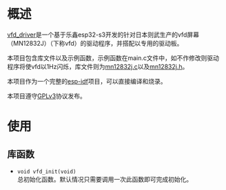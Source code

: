 # 概述
[vfd_driver](./)是一个基于乐鑫esp32-s3开发的针对日本则武生产的vfd屏幕（MN12832J）（下称vfd）的驱动程序，并搭配以专用的驱动板。

本项目包含库文件以及示例函数，示例函数在main.c文件中，如不作修改则驱动程序将使vfd以1Hz闪烁，库文件则为[mn12832j.c](./main/mn12832j.c)以及[mn12832j.h](./main/mn12832j.h)。

本项目作为一个完整的[esp-idf](https://github.com/espressif/esp-idf)项目，可以直接编译和烧录。

本项目遵守[GPLv3](./LICENSE)协议发布。

# 使用

## 库函数
- ``void vfd_init(void)``  
  总初始化函数。默认情况只需要调用一次此函数即可完成初始化。  
